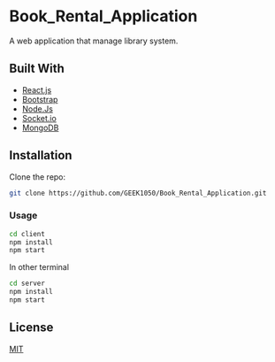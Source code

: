 # Book_Rental_Application

A web application that manage library system.

## Built With

* [React.js](https://reactjs.org/)
* [Bootstrap](https://getbootstrap.com)
* [Node.Js](https://nodejs.org)
* [Socket.io](https://socket.io)
* [MongoDB](https://www.mongodb.com)

## Installation

Clone the repo:

```bash
git clone https://github.com/GEEK1050/Book_Rental_Application.git
```

### Usage

```bash
cd client
npm install
npm start
```

In other terminal

```bash
cd server
npm install
npm start
```

## License

[MIT](https://choosealicense.com/licenses/mit/)
